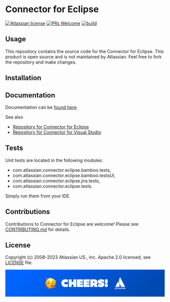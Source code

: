 # Connector for Eclipse

[![Atlassian license](https://img.shields.io/badge/license-Apache%202.0-blue.svg?style=flat-square)](LICENSE)
[![PRs Welcome](https://img.shields.io/badge/PRs-welcome-brightgreen.svg?style=flat-square)](CONTRIBUTING.md)
[![build](https://img.shields.io/bitbucket/pipelines/atlassian-labs/connector-eclipse/master?style=flat-square)](https://bitbucket.org/atlassian/connector-eclipse/pipelines)

## Usage

This repository contains the source code for the Connector for Eclipse.
This product is open source and is not maintained by Atlassian. Feel free to fork
the repository and make changes.

## Installation


## Documentation

Documentation can be [found here](https://bitbucket.org/atlassian-docs/atlassian-docs.bitbucket.org).

See also
* [Repository for Connector for Eclipse](https://bitbucket.org/atlassian/connector-eclipse)
* [Repository for Connector for Visual Studio](https://bitbucket.org/atlassian/connector-vs)

## Tests

Unit tests are located in the following modules:
* com.atlassian.connector.eclipse.bamboo.tests,
* com.atlassian.connector.eclipse.bamboo.testsUI,
* com.atlassian.connector.eclipse.jira.tests,
* com.atlassian.connector.eclipse.tests.

Simply run them from your IDE.

## Contributions

Contributions to Connector for Eclipse are welcome! Please see [CONTRIBUTING.md](CONTRIBUTING.md) for details.

## License

Copyright (c) 2008-2023 Atlassian US., Inc.
Apache 2.0 licensed, see [LICENSE](LICENSE) file.

[![With â¤ï¸ from Atlassian](https://raw.githubusercontent.com/atlassian-internal/oss-assets/master/banner-cheers.png)](https://www.atlassian.com)
